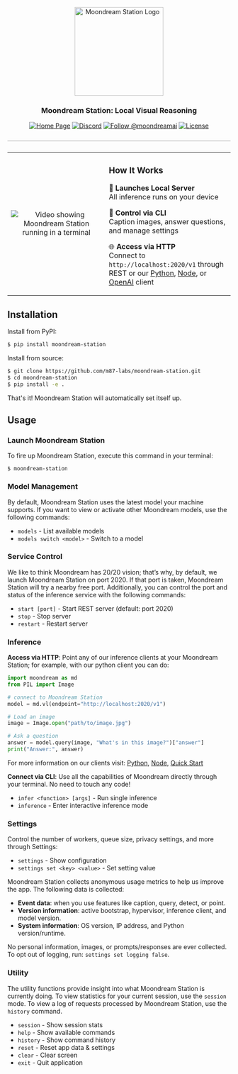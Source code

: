<div>
   <p align="center">
   <img src="https://raw.githubusercontent.com/m87-labs/moondream-station/55878b16dd3a675a9ccf9a292975aee97d055beb/assets/md_logo_clean.png" alt="Moondream Station Logo" width="200"/>
   </p>

   <h3 align="center"><strong>Moondream Station: Local Visual Reasoning</strong></h3>

   <p align="center">
      <a href="https://moondream.ai/station" target="_blank"><img src="https://img.shields.io/badge/Home-%F0%9F%8F%A0-blue?style=flat-square" alt="Home Page"></a>
      <a href="https://discord.gg/QTaWPdDZ" target="_blank"><img src="https://img.shields.io/badge/Discord-5865F2?logo=discord&logoColor=white&style=flat-square" alt="Discord"></a>
      <a href="https://x.com/moondreamai" target="_blank"><img src="https://img.shields.io/badge/follow-%40moondreamai-000000?style=flat-square&logo=x&logoColor=white" alt="Follow @moondreamai"></a>
      <a href="LICENSE" target="_blank"><img src="https://img.shields.io/badge/license-Apache%202.0-blue?style=flat-square" alt="License"></a>
   </p>
</div>

<hr style="height:3px;border:none;background:#e0e0e0;margin:24px 0;">

<table align="center">
<tr>
<td width="420" align="center" valign="middle">

<!-- Demo video -->
![Video showing Moondream Station running in a terminal](https://raw.githubusercontent.com/m87-labs/moondream-station/55878b16dd3a675a9ccf9a292975aee97d055beb/assets/md_station_demo.gif)

</td>
<td width="400" align="left" valign="middle">

### How It Works

🚀 **Launches Local Server**  
   All inference runs on your device

🔧 **Control via CLI**  
   Caption images, answer questions, and manage settings

🌐 **Access via HTTP**  
   Connect to `http://localhost:2020/v1` through REST or our [Python](https://pypi.org/project/moondream/), [Node](https://www.npmjs.com/package/moondream), or [OpenAI](https://github.com/openai/openai-python) client

</td>
</tr>
</table>

## Installation

Install from PyPI:
```bash
$ pip install moondream-station
```

Install from source:
```bash
$ git clone https://github.com/m87-labs/moondream-station.git
$ cd moondream-station
$ pip install -e .
```
That's it! Moondream Station will automatically set itself up.

## Usage

### Launch Moondream Station

To fire up Moondream Station, execute this command in your terminal:
```
$ moondream-station
```

### Model Management
By default, Moondream Station uses the latest model your machine supports. If you want to view or activate other Moondream models, use the following commands:
- `models` - List available models
- `models switch <model>` - Switch to a model

### Service Control
We like to think Moondream has 20/20 vision; that’s why, by default, we launch Moondream Station on port 2020. If that port is taken, Moondream Station will try a nearby free port. Additionally, you can control the port and status of the inference service with the following commands:
- `start [port]` - Start REST server (default: port 2020)
- `stop` - Stop server
- `restart` - Restart server

### Inference
**Access via HTTP**: 
Point any of our inference clients at your Moondream Station; for example, with our python client you can do:

```python
import moondream as md
from PIL import Image

# connect to Moondream Station
model = md.vl(endpoint="http://localhost:2020/v1")

# Load an image
image = Image.open("path/to/image.jpg")

# Ask a question
answer = model.query(image, "What's in this image?")["answer"]
print("Answer:", answer)
```
For more information on our clients visit: [Python](https://pypi.org/project/moondream/), [Node](https://www.npmjs.com/package/moondream), [Quick Start](https://moondream.ai/c/docs/quickstart)

**Connect via CLI**: 
Use all the capabilities of Moondream directly through your terminal. No need to touch any code!

- `infer <function> [args]` - Run single inference
- `inference` - Enter interactive inference mode

### Settings
Control the number of workers, queue size, privacy settings, and more through Settings:

- `settings` - Show configuration
- `settings set <key> <value>` - Set setting value

Moondream Station collects anonymous usage metrics to help us improve the app. The following data is collected:

- **Event data**: when you use features like caption, query, detect, or point.
- **Version information**: active bootstrap, hypervisor, inference client, and model version.
- **System information**: OS version, IP address, and Python version/runtime.

No personal information, images, or prompts/responses are ever collected. To opt out of logging, run: `settings set logging false`.

### Utility
The utility functions provide insight into what Moondream Station is currently doing. To view statistics for your current session, use the `session` mode. To view a log of requests processed by Moondream Station, use the `history` command.

- `session` - Show session stats
- `help` - Show available commands
- `history` - Show command history
- `reset` - Reset app data & settings
- `clear` - Clear screen
- `exit` - Quit application